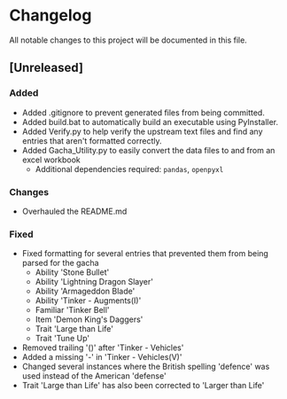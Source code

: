 # Changelog

All notable changes to this project will be documented in this file.

## [Unreleased]

### Added

- Added .gitignore to prevent generated files from being committed.
- Added build.bat to automatically build an executable using PyInstaller.
- Added Verify.py to help verify the upstream text files and find any entries that aren't formatted correctly.
- Added Gacha_Utility.py to easily convert the data files to and from an excel workbook
    - Additional dependencies required: ```pandas```, ```openpyxl```

### Changes

- Overhauled the README.md

### Fixed

- Fixed formatting for several entries that prevented them from being parsed for the gacha
    - Ability 'Stone Bullet'
    - Ability 'Lightning Dragon Slayer'
    - Ability 'Armageddon Blade'
    - Ability 'Tinker - Augments(I)'
    - Familiar 'Tinker Bell'
    - Item 'Demon King's Daggers'
    - Trait 'Large than Life'
    - Trait 'Tune Up'
- Removed trailing '()' after 'Tinker - Vehicles'
- Added a missing '-' in 'Tinker - Vehicles(V)'
- Changed several instances where the British spelling 'defence' was used instead of the American 'defense'
- Trait 'Large than Life' has also been corrected to 'Larger than Life'